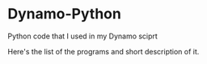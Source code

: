 # Dynamo-Python
Python code that I used in my Dynamo sciprt

Here's the list of the programs and short description of it.
